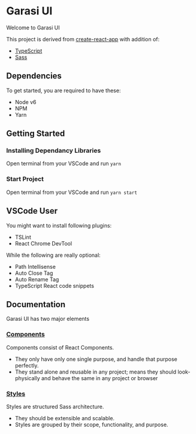 # Garasi UI

Welcome to Garasi UI

This project is derived from [create-react-app](https://github.com/facebookincubator/create-react-app) with addition of:
- [TypeScript](https://github.com/Microsoft/TypeScript)
- [Sass](https://github.com/sass/sass)

## Dependencies

To get started, you are required to have these:
- Node v6
- NPM
- Yarn

## Getting Started

### Installing Dependancy Libraries

Open terminal from your VSCode and run `yarn`

### Start Project

Open terminal from your VSCode and run `yarn start`

## VSCode User

You might want to install following plugins:
- TSLint
- React Chrome DevTool

While the following are really optional: 
- Path Intellisense
- Auto Close Tag
- Auto Rename Tag
- TypeScript React code snippets

## Documentation

Garasi UI has two major elements

### [Components](https://github.com/kaskus/kaskus-car-ui/tree/internship/src/components)

Components consist of React Components. 

- They only have only one single purpose, and handle that purpose perfectly.
- They stand alone and reusable in any project; means they should look-physically and behave the same in any project or browser

### [Styles](https://github.com/kaskus/kaskus-car-ui/tree/internship/src/styles)

Styles are structured Sass architecture.

- They should be extensible and scalable.
- Styles are grouped by their scope, functionality, and purpose.
